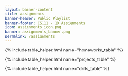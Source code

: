 ```yaml
---
layout: banner-content
title: Assignments
banner-header: Public Playlist
banner-footer: CS111 - 10 Assignments
icon: assignments_icon.png
banner: assignments_banner.png
permalink: /assignments
---
```


{% include table_helper.html name="homeworks_table" %}

{% include table_helper.html name="projects_table" %}

{% include table_helper.html name="drills_table" %}
